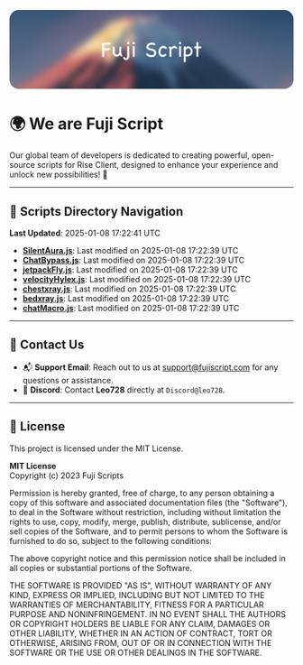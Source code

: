 ![Banner](.github/b.webp)

# 🌍 **We are Fuji Script**

Our global team of developers is dedicated to creating powerful, open-source scripts for Rise Client, designed to enhance your experience and unlock new possibilities! 🌟

---
<!-- SCRIPTS_NAVIGATION_START -->
## 📂 **Scripts Directory Navigation**

**Last Updated**: 2025-01-08 17:22:41 UTC

- **[SilentAura.js](scripts/SilentAura.js)**: Last modified on 2025-01-08 17:22:39 UTC
- **[ChatBypass.js](scripts/ChatBypass.js)**: Last modified on 2025-01-08 17:22:39 UTC
- **[jetpackFly.js](scripts/jetpackFly.js)**: Last modified on 2025-01-08 17:22:39 UTC
- **[velocityHylex.js](scripts/velocityHylex.js)**: Last modified on 2025-01-08 17:22:39 UTC
- **[chestxray.js](scripts/chestxray.js)**: Last modified on 2025-01-08 17:22:39 UTC
- **[bedxray.js](scripts/bedxray.js)**: Last modified on 2025-01-08 17:22:39 UTC
- **[chatMacro.js](scripts/chatMacro.js)**: Last modified on 2025-01-08 17:22:39 UTC

<!-- SCRIPTS_NAVIGATION_END -->

---

## 💬 **Contact Us**  
- 📬 **Support Email**: Reach out to us at [support@fujiscript.com](mailto:support@fujiscript.com) for any questions or assistance.  
- 💬 **Discord**: Contact **Leo728** directly at `Discord@leo728`.

---

## 📜 **License**

This project is licensed under the MIT License.  

**MIT License**  
Copyright (c) 2023 Fuji Scripts  

Permission is hereby granted, free of charge, to any person obtaining a copy of this software and associated documentation files (the "Software"), to deal in the Software without restriction, including without limitation the rights to use, copy, modify, merge, publish, distribute, sublicense, and/or sell copies of the Software, and to permit persons to whom the Software is furnished to do so, subject to the following conditions:  

The above copyright notice and this permission notice shall be included in all copies or substantial portions of the Software.  

THE SOFTWARE IS PROVIDED "AS IS", WITHOUT WARRANTY OF ANY KIND, EXPRESS OR IMPLIED, INCLUDING BUT NOT LIMITED TO THE WARRANTIES OF MERCHANTABILITY, FITNESS FOR A PARTICULAR PURPOSE AND NONINFRINGEMENT. IN NO EVENT SHALL THE AUTHORS OR COPYRIGHT HOLDERS BE LIABLE FOR ANY CLAIM, DAMAGES OR OTHER LIABILITY, WHETHER IN AN ACTION OF CONTRACT, TORT OR OTHERWISE, ARISING FROM, OUT OF OR IN CONNECTION WITH THE SOFTWARE OR THE USE OR OTHER DEALINGS IN THE SOFTWARE.  

